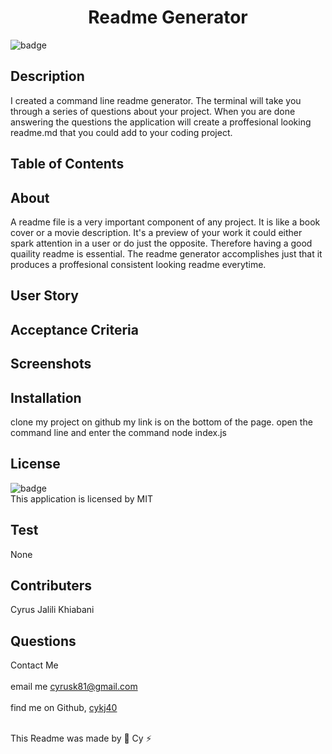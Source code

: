 
  <h1 align="center">Readme Generator</h1>

  ![badge](https://img.shields.io/badge/license-MIT--brightgreen)<br />

  ## Description 
  I created a command line readme generator. The terminal will take you through a series of questions about your project. When you are done answering the questions the application will create a proffesional looking readme.md that you could add to your coding project.

  ## Table of Contents
 

  ## About
  A readme file is a very important component of any project. It is like a book cover or a movie description. It's a preview of your work it could either spark attention in a user or do just the opposite. Therefore having a good quaility readme is essential. The readme generator accomplishes just that it produces a proffesional consistent looking readme everytime.

  ## User Story

  ## Acceptance Criteria
  
  ## Screenshots
 
  ## Installation
  clone my project on github my link is on the bottom of the page. open the command line and enter the command node index.js

  ## License
![badge](https://img.shields.io/badge/license-MIT--brightgreen)
<br />
This application is licensed by MIT

## Test 
None

## Contributers
Cyrus Jalili Khiabani

## Questions
Contact Me<br />
<br />
 email me cyrusk81@gmail.com<br />
 <br />
 find me on Github,  [cykj40](https://github.com/cykj40)<br />
<br /> 

This Readme was made by 🚀 Cy ⚡


